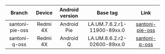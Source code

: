| Branch | Device | Android version | Base tag | Link |
| :-: | :-: | :-: | :-: | :-: |
| santoni-pie-oss | Redmi 4X | Android Pie | LA.UM.7.6.2.r1-11900-89xx.0 | [santoni-pie-oss]() |
| santoni-q-oss | Redmi 4X | Android Q | LA.UM.8.6.2.r2-02600-89xx.0 | [santoni-q-oss]() |
